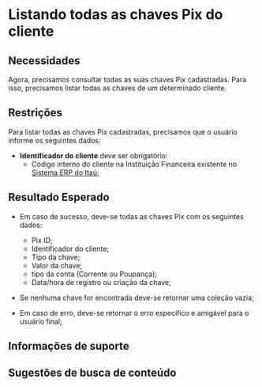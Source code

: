 # Listando todas as chaves Pix do cliente

## Necessidades

Agora, precisamos consultar todas as suas chaves Pix cadastradas. Para isso, precisamos listar todas as chaves de um determinado cliente.
   
## Restrições

Para listar todas as chaves Pix cadastradas, precisamos que o usuário informe os seguintes dados:

- **Identificador do cliente** deve ser obrigatório:
   - Código interno do cliente na Instituição Financeira existente no [Sistema ERP do Itaú](http://localhost:9091/api/v1/private/contas/todas);

## Resultado Esperado

- Em caso de sucesso, deve-se todas as chaves Pix com os seguintes dados:
  - Pix ID;
  - Identificador do cliente;
  - Tipo da chave;
  - Valor da chave;
  - tipo da conta (Corrente ou Poupança);
  - Data/hora de registro ou criação da chave;

- Se nenhuma chave for encontrada deve-se retornar uma coleção vazia;

- Em caso de erro, deve-se retornar o erro específico e amigável para o usuário final;

## Informações de suporte

## Sugestões de busca de conteúdo

